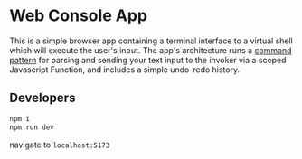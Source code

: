 # Web Console App

This is a simple browser app containing a terminal interface to a virtual shell which will execute the user's input. The app's architecture runs a [command pattern](https://en.wikipedia.org/wiki/Command_pattern) for parsing and sending your text input to the invoker via a scoped Javascript Function, and includes a simple undo-redo history.

## Developers

```bash
npm i
npm run dev
```

navigate to `localhost:5173`
